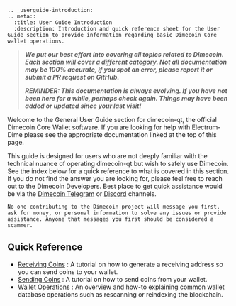 ```{eval-rst}
.. _userguide-introduction:
.. meta::
  :title: User Guide Introduction
  :description: Introduction and quick reference sheet for the User Guide section to provide information regarding basic Dimecoin Core wallet operations.
```

> ***We put our best effort into covering all topics related to Dimecoin. Each section will cover a different category. Not all documentation may be 100% accurate, if you spot an error, please report it or submit a PR request on GitHub.***
>
> ***REMINDER: This documentation is always evolving. If you have not been here for a while, perhaps check again. Things may have been added or updated since your last visit!***

Welcome to the General User Guide section for dimecoin-qt, the official Dimecoin Core Wallet software. If you are looking for help with Electrum-Dime please see the appropriate documentation linked at the top of this page.

This guide is designed for users who are not deeply familiar with the technical nuance of operating dimecoin-qt but wish to safely use Dimecoin. See the index below for a quick reference to what is covered in this section. If you do not find the answer you are looking for, please feel free to reach out to the Dimecoin Developers. Best place to get quick assistance would be via the [Dimecoin Telegram](https://t.me/Dimecoin/163982) or [Discord](https://discord.gg/JqcKF4v) channels.

```{caution}
No one contributing to the Dimecoin project will message you first, ask for money, or personal information to solve any issues or provide assistance. Anyone that messages you first should be considered a scammer.
```

## Quick Reference

* [Receiving Coins](../userguide/receiving-coins.md) : A tutorial on how to generate a receiving address so you can send coins to your wallet.
* [Sending Coins]( ../userguide/sending-coins.md) : A tutorial on how to send coins from your wallet.
* [Wallet Operations](../userguide/wallet-operations.md) : An overview and how-to explaining common wallet database operations such as rescanning or reindexing the blockchain.
